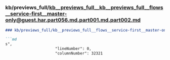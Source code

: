 ### kb/previews_full/kb__previews_full__kb__previews_full__flows__service-first__master-only@guest.har.part056.md.part001.md.part002.md

```md
### kb/previews_full/kb__previews_full__flows__service-first__master-only@guest.har.part056.md.part001.md (part 002)

```md
s",
                      "lineNumber": 0,
                      "columnNumber": 32321
       
```

```

```
